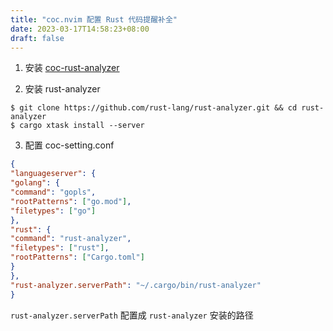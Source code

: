 ```yaml
---
title: "coc.nvim 配置 Rust 代码提醒补全"
date: 2023-03-17T14:58:23+08:00
draft: false
---
```


1. 安装 [coc-rust-analyzer](https://github.com/fannheyward/coc-rust-analyzer)  2. 安装 rust-analyzer ```shell $ git clone https://github.com/rust-lang/rust-analyzer.git && cd rust-analyzer $ cargo xtask install --server ```  3. 配置 coc-setting.conf ```json { "languageserver": { "golang": { "command": "gopls", "rootPatterns": ["go.mod"], "filetypes": ["go"] }, "rust": { "command": "rust-analyzer", "filetypes": ["rust"], "rootPatterns": ["Cargo.toml"] } }, "rust-analyzer.serverPath": "~/.cargo/bin/rust-analyzer" } ```  `rust-analyzer.serverPath` 配置成 `rust-analyzer` 安装的路径
